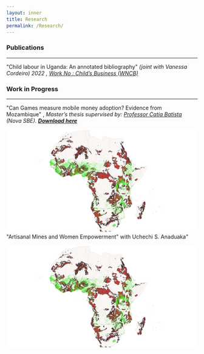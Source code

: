 ```yaml
---
layout: inner
title: Research
permalink: /Research/
---
```


### Publications 
---
"Child labour in Uganda: An annotated bibliography" _(joint with Vanessa Cordeiro) 2022 , [Work No : Child’s Business (WNCB) ](/Uganda-1.pdf)_ 

### Work in Progress
---
 "Can Games measure mobile money adoption? Evidence from Mozambique" , _Master’s thesis supervised by:  [Professor Catia Batista](https://www.catiabatista.org/) (Nova SBE). <b>[Download here](https://jamesahabyona.github.io/games_mobile_money_adoption.pdf)  </b>_


 ![alt text](https://github.com/Jamesahabyona/jamesahabyona.github.io/blob/master/dhsgoldafrica.png?raw=true) "Artisanal Mines and Women Empowerment" with Uchechi S. Anaduaka" 


![Artisanal Mines and Women Empowerment](https://github.com/Jamesahabyona/jamesahabyona.github.io/blob/master/dhsgoldafrica.png)


 



